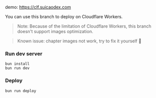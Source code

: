 demo: https://clf.suicaodex.com

You can use this branch to deploy on Cloudflare Workers.
> Note: Because of the limitation of Cloudflare Workers, this branch doesn't support images optimization.

> Known issue: chapter images not work, try to fix it yourself 🐧

### Run dev server
```
bun install
bun run dev
```

### Deploy

```
bun run deploy
```
